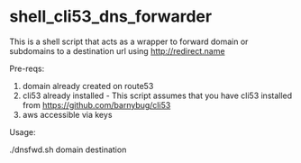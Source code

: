 # shell_cli53_dns_forwarder
This is a shell script that acts as a wrapper to forward domain or subdomains to a destination url using http://redirect.name

Pre-reqs:
1. domain already created on route53
2. cli53 already installed - This script assumes that you have cli53 installed from https://github.com/barnybug/cli53
3. aws accessible via keys

Usage:

./dnsfwd.sh domain destination

